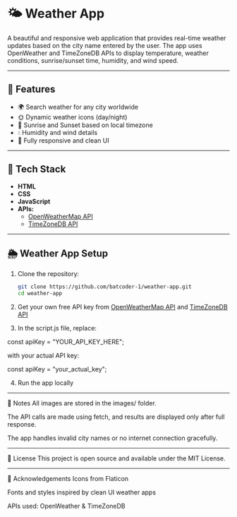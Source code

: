 # 🌤️ Weather App

A beautiful and responsive web application that provides real-time weather updates based on the city name entered by the user. The app uses OpenWeather and TimeZoneDB APIs to display temperature, weather conditions, sunrise/sunset time, humidity, and wind speed.

---

## 📸 Features

- 🌍 Search weather for any city worldwide
- 🌞 Dynamic weather icons (day/night)
- 📍 Sunrise and Sunset based on local timezone
- 💧 Humidity and wind details
- 📱 Fully responsive and clean UI

---

## 🚀 Tech Stack

- **HTML**
- **CSS**
- **JavaScript**
- **APIs:**
  - [OpenWeatherMap API](https://openweathermap.org/api)
  - [TimeZoneDB API](https://timezonedb.com/api)

---
## 🌦️ Weather App Setup

1. Clone the repository:
   ```bash
   git clone https://github.com/batcoder-1/weather-app.git
   cd weather-app

2. Get your own free API key from [OpenWeatherMap API](https://openweathermap.org/api) and [TimeZoneDB API](https://timezonedb.com/api)

3. In the script.js file, replace:

const apiKey = "YOUR_API_KEY_HERE";

with your actual API key:

const apiKey = "your_actual_key";

4. Run the app locally

--- 

📌 Notes
All images are stored in the images/ folder.

The API calls are made using fetch, and results are displayed only after full response.

The app handles invalid city names or no internet connection gracefully.

---

📃 License
This project is open source and available under the MIT License.

---

🙌 Acknowledgements
Icons from Flaticon

Fonts and styles inspired by clean UI weather apps

APIs used: OpenWeather & TimeZoneDB

